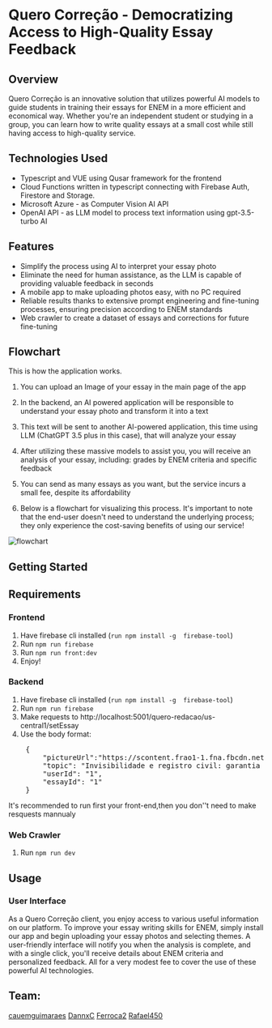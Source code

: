 # Quero Correção - Democratizing Access to High-Quality Essay Feedback


## Overview
Quero Correção is an innovative solution that utilizes powerful AI models to guide students in training their essays for ENEM in a more efficient and economical way. Whether you're an independent student or studying in a group, you can learn how to write quality essays at a small cost while still having access to high-quality service.


## Technologies Used
* Typescript and VUE using Qusar framework for the frontend
* Cloud  Functions written in typescript connecting with Firebase Auth, Firestore and Storage.
* Microsoft Azure - as Computer Vision AI API
* OpenAI API - as LLM model to process text information using  gpt-3.5-turbo AI


## Features
* Simplify the process using AI to interpret your essay photo
* Eliminate the need for human assistance, as the LLM is capable of providing valuable feedback in seconds
* A mobile app to make uploading photos easy, with no PC required
* Reliable results thanks to extensive prompt engineering and fine-tuning processes, ensuring precision according to ENEM standards
* Web crawler to create a dataset of essays and corrections for future fine-tuning


## Flowchart
This is how the application works.
1. You can upload an Image of your essay in the main page of the app

2. In the backend, an AI powered application will be responsible to understand your essay photo and transform it into a text

3. This text will be sent to another AI-powered application, this time using LLM (ChatGPT 3.5 plus in this case), that will analyze your essay

4. After utilizing these massive models to assist you, you will receive an analysis of your essay, including: grades by ENEM criteria and specific feedback

5. You can send as many essays as you want, but the service incurs a small fee, despite its affordability

6. Below is a flowchart for visualizing this process. It's important to note that the end-user doesn't need to understand the underlying process; they only experience the cost-saving benefits of using our service!

![flowchart](https://github.com/Ferroca2/Quero-Correcao/assets/101767386/c77677ad-9dd2-43a6-820f-50aa393b8700)


## Getting Started
## Requirements

### Frontend
1. Have firebase cli installed (`run npm install -g  firebase-tool`)
2. Run `npm run firebase`
3. Run `npm run front:dev`
4. Enjoy!

### Backend 
1. Have firebase cli installed (`run npm install -g  firebase-tool`)
2. Run `npm run firebase`
3. Make requests to http://localhost:5001/quero-redacao/us-central1/setEssay
4. Use the body format:

 <pre>
    {
        "pictureUrl":"https://scontent.frao1-1.fna.fbcdn.net/v/t39.30808-6/367734184_2527963660702475_4959393267487895349_n.jpg_nc_cat=106&ccb=17&_nc_sid=730e14&_nc_ohc=sjwqcAL8XrUAX8mdhKs&_nc_ht=scontent.frao1-1.fna&oh=00_AfB3jJXQD5x_jJpvvVQ9ykgobl23T7yfUGF9uyGSemwGWQ&oe=64E77122",
        "topic": "Invisibilidade e registro civil: garantia de acesso à cidadania no Brasil",
        "userId": "1",
        "essayId": "1"
    }
</pre>

It's recommended to run first your front-end,then  you don''t need to make resquests mannualy

### Web Crawler
1. Run `npm run dev`

## Usage
### User Interface
As a Quero Correção client, you enjoy access to various useful information on our platform. To improve your essay writing skills for ENEM, simply install our app and begin uploading your essay photos and selecting themes. A user-friendly interface will notify you when the analysis is complete, and with a single click, you'll receive details about ENEM criteria and personalized feedback. All for a very modest fee to cover the use of these powerful AI technologies.



## Team:
[cauemguimaraes](https://github.com/cauemguimaraes)
[DannxC](https://github.com/DannxC)
[Ferroca2](https://github.com/Ferroca2)
[Rafael450](https://github.com/Rafael450)
